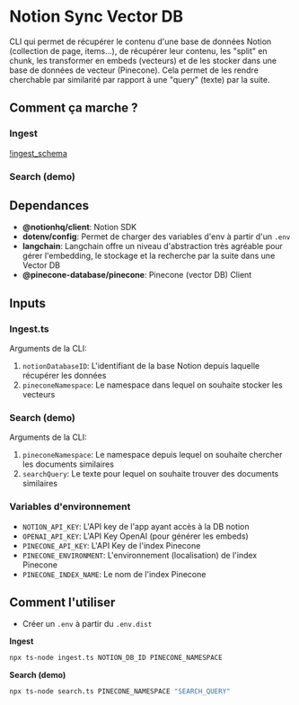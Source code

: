 # Notion Sync Vector DB

CLI qui permet de récupérer le contenu d'une base de données Notion (collection de page, items...), de récupérer leur contenu, les "split" en chunk, les transformer en embeds (vecteurs) et de les stocker dans une base de données de vecteur (Pinecone). 
Cela permet de les rendre cherchable par similarité par rapport à une "query" (texte) par la suite.

## Comment ça marche ?
### Ingest
[!ingest_schema](./doc/asset/ingest_schema.png)

### Search (demo)

## Dependances
- **@notionhq/client**: Notion SDK
- **dotenv/config**: Permet de charger des variables d'env à partir d'un `.env`
- **langchain**: Langchain offre un niveau d'abstraction très agréable pour gérer l'embedding, le stockage et la recherche par la suite dans une Vector DB
- **@pinecone-database/pinecone**: Pinecone (vector DB) Client

## Inputs
### Ingest.ts
Arguments de la CLI:
1. `notionDatabaseID`: L'identifiant de la base Notion depuis laquelle récupérer les données
2. `pineconeNamespace`: Le namespace dans lequel on souhaite stocker les vecteurs

### Search (demo)
Arguments de la CLI:
1. `pineconeNamespace`: Le namespace depuis lequel on souhaite chercher les documents similaires
2. `searchQuery`: Le texte pour lequel on souhaite trouver des documents similaires

### Variables d'environnement
- `NOTION_API_KEY`: L'API key de l'app ayant accès à la DB notion
- `OPENAI_API_KEY`: L'API Key OpenAI (pour générer les embeds)
- `PINECONE_API_KEY`: L'API Key de l'index Pinecone
- `PINECONE_ENVIRONMENT`: L'environnement (localisation) de l'index Pinecone
- `PINECONE_INDEX_NAME`: Le nom de l'index Pinecone

## Comment l'utiliser
- Créer un `.env` à partir du `.env.dist`

**Ingest**
 ```bash
 npx ts-node ingest.ts NOTION_DB_ID PINECONE_NAMESPACE
 ```

**Search (demo)**
 ```bash
 npx ts-node search.ts PINECONE_NAMESPACE "SEARCH_QUERY"
 ```